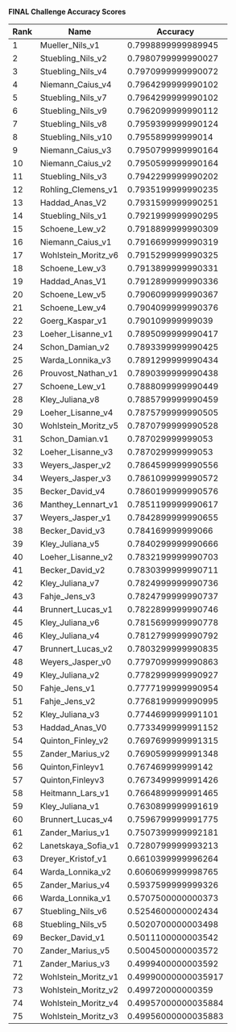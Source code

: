 **FINAL Challenge Accuracy Scores**



|Rank|Name|Accuracy|
|----|-----|---|
|1|Mueller_Nils_v1|0.7998899999989945|
|2|Stuebling_Nils_v2|0.7980799999990027|
|3|Stuebling_Nils_v4|0.7970999999990072|
|4|Niemann_Caius_v4|0.7964299999990102|
|5|Stuebling_Nils_v7|0.7964299999990102|
|6|Stuebling_Nils_v9|0.7962099999990112|
|7|Stuebling_Nils_v8|0.7959399999990124|
|8|Stuebling_Nils_v10|0.795589999999014|
|9|Niemann_Caius_v3|0.7950799999990164|
|10|Niemann_Caius_v2|0.7950599999990164|
|11|Stuebling_Nils_v3|0.7942299999990202|
|12|Rohling_Clemens_v1|0.7935199999990235|
|13|Haddad_Anas_V2|0.7931599999990251|
|14|Stuebling_Nils_v1|0.7921999999990295|
|15|Schoene_Lew_v2|0.7918899999990309|
|16|Niemann_Caius_v1|0.7916699999990319|
|17|Wohlstein_Moritz_v6|0.7915299999990325|
|18|Schoene_Lew_v3|0.7913899999990331|
|19|Haddad_Anas_V1|0.7912899999990336|
|20|Schoene_Lew_v5|0.7906099999990367|
|21|Schoene_Lew_v4|0.7904099999990376|
|22|Goerg_Kaspar_v1|0.790109999999039|
|23|Loeher_Lisanne_v1|0.7895099999990417|
|24|Schon_Damian_v2|0.7893399999990425|
|25|Warda_Lonnika_v3|0.7891299999990434|
|26|Prouvost_Nathan_v1|0.7890399999990438|
|27|Schoene_Lew_v1|0.7888099999990449|
|28|Kley_Juliana_v8|0.7885799999990459|
|29|Loeher_Lisanne_v4|0.7875799999990505|
|30|Wohlstein_Moritz_v5|0.7870799999990528|
|31|Schon_Damian.v1|0.787029999999053|
|32|Loeher_Lisanne_v3|0.787029999999053|
|33|Weyers_Jasper_v2|0.7864599999990556|
|34|Weyers_Jasper_v3|0.7861099999990572|
|35|Becker_David_v4|0.7860199999990576|
|36|Manthey_Lennart_v1|0.7851199999990617|
|37|Weyers_Jasper_v1|0.7842899999990655|
|38|Becker_David_v3|0.784169999999066|
|39|Kley_Juliana_v5|0.7840299999990666|
|40|Loeher_Lisanne_v2|0.7832199999990703|
|41|Becker_David_v2|0.7830399999990711|
|42|Kley_Juliana_v7|0.7824999999990736|
|43|Fahje_Jens_v3|0.7824799999990737|
|44|Brunnert_Lucas_v1|0.7822899999990746|
|45|Kley_Juliana_v6|0.7815699999990778|
|46|Kley_Juliana_v4|0.7812799999990792|
|47|Brunnert_Lucas_v2|0.7803299999990835|
|48|Weyers_Jasper_v0|0.7797099999990863|
|49|Kley_Juliana_v2|0.7782999999990927|
|50|Fahje_Jens_v1|0.7777199999990954|
|51|Fahje_Jens_v2|0.7768199999990995|
|52|Kley_Juliana_v3|0.7744699999991101|
|53|Haddad_Anas_V0|0.7733499999991152|
|54|Quinton_Finley_v2|0.7697699999991315|
|55|Zander_Marius_v2|0.7690599999991348|
|56|Quinton,Finleyv1|0.767469999999142|
|57|Quinton,Finleyv3|0.7673499999991426|
|58|Heitmann_Lars_v1|0.7664899999991465|
|59|Kley_Juliana_v1|0.7630899999991619|
|60|Brunnert_Lucas_v4|0.7596799999991775|
|61|Zander_Marius_v1|0.7507399999992181|
|62|Lanetskaya_Sofia_v1|0.7280799999993213|
|63|Dreyer_Kristof_v1|0.6610399999996264|
|64|Warda_Lonnika_v2|0.6060699999998765|
|65|Zander_Marius_v4|0.5937599999999326|
|66|Warda_Lonnika_v1|0.5707500000000373|
|67|Stuebling_Nils_v6|0.5254600000002434|
|68|Stuebling_Nils_v5|0.5020700000003498|
|69|Becker_David_v1|0.5011100000003542|
|70|Zander_Marius_v5|0.5004500000003572|
|71|Zander_Marius_v3|0.4999400000003592|
|72|Wohlstein_Moritz_v1|0.49990000000035917|
|73|Wohlstein_Moritz_v2|0.499720000000359|
|74|Wohlstein_Moritz_v4|0.49957000000035884|
|75|Wohlstein_Moritz_v3|0.49956000000035883|
